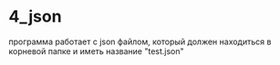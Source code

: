 # 4_json
программа работает с json файлом, который должен находиться в корневой папке и иметь название "test.json"
